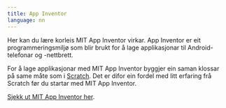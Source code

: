 ```yaml
---
title: App Inventor
language: nn
---
```


Her kan du lære korleis MIT App Inventor virkar. App Inventor er eit
programmeringsmiljø som blir brukt for å lage applikasjonar til
Android-telefonar og -nettbrett.

For å lage applikasjonar med MIT App Inventor byggjer ein saman klossar på same
måte som i [Scratch](../scratch/). Det er difor ein fordel med litt erfaring frå
Scratch før du startar med MIT App Inventor.

[Sjekk ut MIT App Inventor her](http://ai2.appinventor.mit.edu/).
